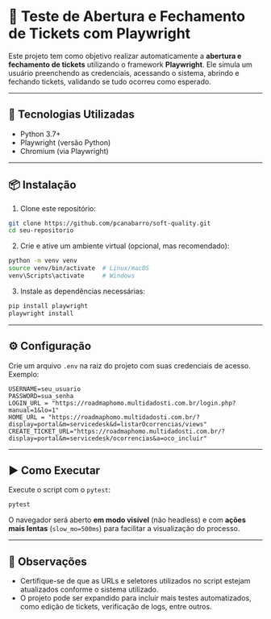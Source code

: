 # 🧪 Teste de Abertura e Fechamento de Tickets com Playwright

Este projeto tem como objetivo realizar automaticamente a **abertura e fechamento de tickets** utilizando o framework **Playwright**. Ele simula um usuário preenchendo as credenciais, acessando o sistema, abrindo e fechando tickets, validando se tudo ocorreu como esperado.

---

## 🔧 Tecnologias Utilizadas

- Python 3.7+
- Playwright (versão Python)
- Chromium (via Playwright)

---

## 📦 Instalação

1. Clone este repositório:
```bash
git clone https://github.com/pcanabarro/soft-quality.git
cd seu-repositorio
```

2. Crie e ative um ambiente virtual (opcional, mas recomendado):
```bash
python -m venv venv
source venv/bin/activate  # Linux/macOS
venv\Scripts\activate     # Windows
```

3. Instale as dependências necessárias:
```bash
pip install playwright
playwright install
```

---

## ⚙️ Configuração

Crie um arquivo `.env` na raiz do projeto com suas credenciais de acesso. Exemplo:
```
USERNAME=seu_usuario
PASSWORD=sua_senha
LOGIN_URL = "https://roadmaphomo.multidadosti.com.br/login.php?manual=1&lo=1"
HOME_URL = "https://roadmaphomo.multidadosti.com.br/?display=portal&m=servicedesk&d=listarOcorrencias/views"
CREATE_TICKET_URL="https://roadmaphomo.multidadosti.com.br/?display=portal&m=servicedesk/ocorrencias&a=oco_incluir"
```

---

## ▶️ Como Executar

Execute o script com o `pytest`:

```bash
pytest
```

O navegador será aberto **em modo visível** (não headless) e com **ações mais lentas** (`slow_mo=500ms`) para facilitar a visualização do processo.

---

## 📝 Observações

- Certifique-se de que as URLs e seletores utilizados no script estejam atualizados conforme o sistema utilizado.
- O projeto pode ser expandido para incluir mais testes automatizados, como edição de tickets, verificação de logs, entre outros.
